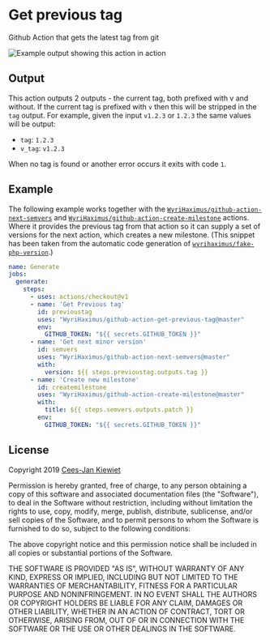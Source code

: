 # Get previous tag

Github Action that gets the latest tag from git

![Example output showing this action in action](images/output.png)

## Output

This action outputs 2 outputs - the current tag, both prefixed with v and without. If the current tag is prefixed with `v` then this will be stripped in the `tag` output. For example, given the input `v1.2.3` or `1.2.3` the same values will be output:

- `tag`: `1.2.3`
- `v_tag`: `v1.2.3`

When no tag is found or another error occurs it exits with code `1`.

## Example

The following example works together with the [`WyriHaximus/github-action-next-semvers`](https://github.com/marketplace/actions/next-semvers) 
and [`WyriHaximus/github-action-create-milestone`](https://github.com/marketplace/actions/create-milestone) actions. 
Where it provides the previous tag from that action so it can supply a set of versions for the next action, which 
creates a new milestone. (This snippet has been taken from the automatic code generation of [`wyrihaximus/fake-php-version`](https://github.com/wyrihaximus/php-fake-php-version/).)

```yaml
name: Generate
jobs:
  generate:
    steps:
      - uses: actions/checkout@v1
      - name: 'Get Previous tag'
        id: previoustag
        uses: "WyriHaximus/github-action-get-previous-tag@master"
        env:
          GITHUB_TOKEN: "${{ secrets.GITHUB_TOKEN }}"
      - name: 'Get next minor version'
        id: semvers
        uses: "WyriHaximus/github-action-next-semvers@master"
        with:
          version: ${{ steps.previoustag.outputs.tag }}
      - name: 'Create new milestone'
        id: createmilestone
        uses: "WyriHaximus/github-action-create-milestone@master"
        with:
          title: ${{ steps.semvers.outputs.patch }}
        env:
          GITHUB_TOKEN: "${{ secrets.GITHUB_TOKEN }}"
```

## License ##

Copyright 2019 [Cees-Jan Kiewiet](http://wyrihaximus.net/)

Permission is hereby granted, free of charge, to any person
obtaining a copy of this software and associated documentation
files (the "Software"), to deal in the Software without
restriction, including without limitation the rights to use,
copy, modify, merge, publish, distribute, sublicense, and/or sell
copies of the Software, and to permit persons to whom the
Software is furnished to do so, subject to the following
conditions:

The above copyright notice and this permission notice shall be
included in all copies or substantial portions of the Software.

THE SOFTWARE IS PROVIDED "AS IS", WITHOUT WARRANTY OF ANY KIND,
EXPRESS OR IMPLIED, INCLUDING BUT NOT LIMITED TO THE WARRANTIES
OF MERCHANTABILITY, FITNESS FOR A PARTICULAR PURPOSE AND
NONINFRINGEMENT. IN NO EVENT SHALL THE AUTHORS OR COPYRIGHT
HOLDERS BE LIABLE FOR ANY CLAIM, DAMAGES OR OTHER LIABILITY,
WHETHER IN AN ACTION OF CONTRACT, TORT OR OTHERWISE, ARISING
FROM, OUT OF OR IN CONNECTION WITH THE SOFTWARE OR THE USE OR
OTHER DEALINGS IN THE SOFTWARE.
